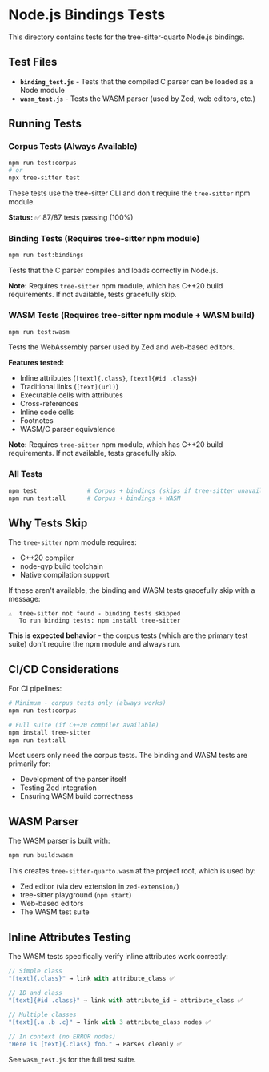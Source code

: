 # Node.js Bindings Tests

This directory contains tests for the tree-sitter-quarto Node.js bindings.

## Test Files

- **`binding_test.js`** - Tests that the compiled C parser can be loaded as a Node module
- **`wasm_test.js`** - Tests the WASM parser (used by Zed, web editors, etc.)

## Running Tests

### Corpus Tests (Always Available)

```bash
npm run test:corpus
# or
npx tree-sitter test
```

These tests use the tree-sitter CLI and don't require the `tree-sitter` npm module.

**Status:** ✅ 87/87 tests passing (100%)

### Binding Tests (Requires tree-sitter npm module)

```bash
npm run test:bindings
```

Tests that the C parser compiles and loads correctly in Node.js.

**Note:** Requires `tree-sitter` npm module, which has C++20 build requirements. If not available, tests gracefully skip.

### WASM Tests (Requires tree-sitter npm module + WASM build)

```bash
npm run test:wasm
```

Tests the WebAssembly parser used by Zed and web-based editors.

**Features tested:**
- Inline attributes (`[text]{.class}`, `[text]{#id .class}`)
- Traditional links (`[text](url)`)
- Executable cells with attributes
- Cross-references
- Inline code cells
- Footnotes
- WASM/C parser equivalence

**Note:** Requires `tree-sitter` npm module, which has C++20 build requirements. If not available, tests gracefully skip.

### All Tests

```bash
npm test              # Corpus + bindings (skips if tree-sitter unavailable)
npm run test:all      # Corpus + bindings + WASM
```

## Why Tests Skip

The `tree-sitter` npm module requires:
- C++20 compiler
- node-gyp build toolchain
- Native compilation support

If these aren't available, the binding and WASM tests gracefully skip with a message:

```
⚠️  tree-sitter not found - binding tests skipped
   To run binding tests: npm install tree-sitter
```

**This is expected behavior** - the corpus tests (which are the primary test suite) don't require the npm module and always run.

## CI/CD Considerations

For CI pipelines:

```bash
# Minimum - corpus tests only (always works)
npm run test:corpus

# Full suite (if C++20 compiler available)
npm install tree-sitter
npm run test:all
```

Most users only need the corpus tests. The binding and WASM tests are primarily for:
- Development of the parser itself
- Testing Zed integration
- Ensuring WASM build correctness

## WASM Parser

The WASM parser is built with:

```bash
npm run build:wasm
```

This creates `tree-sitter-quarto.wasm` at the project root, which is used by:
- Zed editor (via dev extension in `zed-extension/`)
- tree-sitter playground (`npm start`)
- Web-based editors
- The WASM test suite

## Inline Attributes Testing

The WASM tests specifically verify inline attributes work correctly:

```javascript
// Simple class
"[text]{.class}" → link with attribute_class ✅

// ID and class
"[text]{#id .class}" → link with attribute_id + attribute_class ✅

// Multiple classes
"[text]{.a .b .c}" → link with 3 attribute_class nodes ✅

// In context (no ERROR nodes)
"Here is [text]{.class} foo." → Parses cleanly ✅
```

See `wasm_test.js` for the full test suite.
